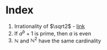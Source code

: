 # Index

1. Irrationality of $\sqrt2$ - [link](https://zhuanlan.zhihu.com/p/149846259)
2. If $a^b + 1$ is prime, then $a$ is even
3. $\mathbb N$ and $\mathbb N^2$ have the same cardinality
